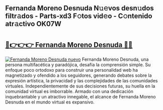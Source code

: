 ## Fernanda Moreno Desnuda N𝚞𝚎vos desn𝚞dos filtr𝚊dos - Parts-xd3 F𝚘tos vid𝚎o - C𝚘ntenido atr𝚊ctivo OK07W

# <h2><a href="http://mb81zvt.tromn.icu/?c=Fernanda+Moreno+Desnuda">🔗👉👉👉 Fernanda Moreno Desnuda 🔗🔗</a></h2>

[![Fernanda Moreno Desnuda nuevo](https://i.imgur.com/pEAQMta.gif)](http://mb81zvt.tromn.icu/?c=Fernanda+Moreno+Desnuda)
Fernanda Moreno Desnuda, una persona multifacética y paradójica, desafía la comprensión simple. Su enfoque poco ortodoxo para construir una personalidad web ha magnetizado y ofendido a los seguidores, generando debates sobre la expresión artística, la privacidad y las complejidades de las comunidades virtuales. Independientemente de sus decisiones futuras, su huella en la comunidad virtual es imborrable. Armado con una dedicación inquebrantable y un atractivo innegable, el alcance de Fernanda Moreno Desnuda en el mundo virtual es expansivo.
